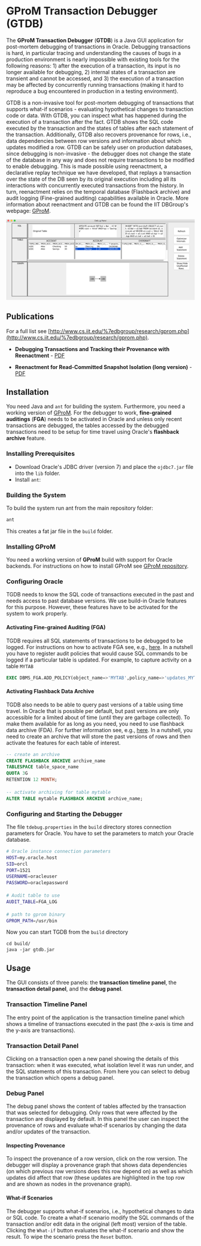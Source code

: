 # GProM Transaction Debugger (GTDB)

The **GProM Transaction Debugger** (**GTDB**) is a Java GUI application for post-mortem debugging of transactions in Oracle. Debugging transactions is hard, in particular tracing and understanding the causes of bugs in a production environment is nearly impossible with existing tools for the following reasons: 1) after the execution of a transaction, its input is no longer available for debugging, 2) internal states of a transaction are transient and cannot be accessed, and 3) the execution of a transaction may be affected by concurrently running transactions (making it hard to reproduce a bug encountered in production in a testing environment).

GTDB is a non-invasive tool for post-mortem debugging of transactions that supports what-if scenarios  - evaluating hypothetical changes to transaction code or data. With GTDB, you can inspect what has happened during the execution of a transaction after the fact. GTDB shows the SQL code executed by the transaction and the states of tables after each statement of the transaction. Additionally, GTDB also recovers provenance for rows, i.e., data dependencies between row versions and information about which updates modified a row. GTDB can be safely user on production databases, since debugging is non-invasive - the debugger does not change the state of the database in any way and does not require transactions to be modified to enable debugging. This is made possible using reenactment, a declarative replay technique we have developed, that replays a transaction over the state of the DB seen by its original execution including all its interactions with concurrently executed transactions from the history. In turn, reenactment relies on the temporal database (Flashback archive) and audit logging (Fine-grained auditing) capabilities available in Oracle. More information about reenactment and GTDB can be found the IIT DBGroup's webpage: [GProM](http://www.cs.iit.edu/%7edbgroup/research/gprom.php).

![debug panel](https://github.com/IITDBGroup/GProMTransactionDebugger/blob/master/doc/images/debugpanel.png)

## Publications

For a full list see [http://www.cs.iit.edu/%7edbgroup/research/gprom.php](http://www.cs.iit.edu/%7edbgroup/research/gprom.php).

* **Debugging Transactions and Tracking their Provenance with Reenactment** - [PDF](http://cs.iit.edu/%7edbgroup/pdfpubls/XG17.pdf)

* **Reenactment for Read-Committed Snapshot Isolation (long version)** - [PDF](http://cs.iit.edu/%7Edbgroup/pdfpubls/AG16a.pdf)

## Installation

You need Java and `ant` for building the system. Furthermore, you need a working version of [GProM](https://github.com/IITDBGroup/GProM). 
For the debugger to work, **fine-grained auditings** (**FGA**) needs to be activated in Oracle and unless only recent transactions are debugged, the tables accessed by the debugged transactions need to be setup for time travel using Oracle's **flashback archive** feature.

### Installing Prerequisites

* Download Oracle's JDBC driver (version 7) and place the `ojdbc7.jar` file into the `lib` folder.
* Install `ant`: 

### Building the System

To build the system run ant from the main repository folder:

~~~sh
ant
~~~

This creates a fat jar file in the `build` folder.

### Installing GProM

You need a working version of **GProM** build with support for Oracle backends. For instructions on how to install GProM see [GProM repository](https://github.com/IITDBGroup/GProM).

### Configuring Oracle

TGDB needs to know the SQL code of transactions executed in the past and needs access to past database versions. We use build-in Oracle features for this purpose. However, these features have to be activated for the system to work properly. 

#### Activating Fine-grained Auditing (FGA)

TGDB requires all SQL statements of transactions to be debugged to be logged. For instructions on how to activate FGA see, e.g., [here](http://blog.yannickjaquier.com/oracle/fine-grained-auditing-fga-hands-on.html). In a nutshell you have to register audit policies that would cause SQL commands to be logged if a particular table is updated. For example, to capture activity on a table `MYTAB`

~~~sql
EXEC DBMS_FGA.ADD_POLICY(object_name=>'MYTAB',policy_name=>'updates_MYTAB',statement_types=>'update,delete,insert');
~~~

#### Activating Flashback Data Archive

TGDB also needs to be able to query past versions of a table using time travel. In Oracle that is possible per default, but past versions are only accessible for a limited about of time (until they are garbage collected). To make them available for as long as you need, you need to use flashback data archive (FDA). For further information see, e.g., [here](http://www.oracle.com/technetwork/issue-archive/2008/08-jul/o48totalrecall-092147.html). In a nutshell, you need to create an archive that will store the past versions of rows and then activate the features for each table of interest.

~~~sql
-- create an archive
CREATE FLASHBACK ARCHIVE archive_name
TABLESPACE table_space_name 
QUOTA 3G
RETENTION 12 MONTH;

-- activate archiving for table mytable
ALTER TABLE mytable FLASHBACK ARCHIVE archive_name;
~~~



### Configuring and Starting the Debugger

The file `tdebug.properties` in the `build` directory stores connection parameters for Oracle. You have to set the parameters to match your Oracle database.

~~~sh
# Oracle instance connection parameters
HOST=my.oracle.host
SID=orcl
PORT=1521
USERNAME=oracleuser
PASSWORD=oraclepassword

# Audit table to use
AUDIT_TABLE=FGA_LOG

# path to gprom binary
GPROM_PATH=/usr/bin
~~~

Now you can start TGDB from the `build` directory

~~~
cd build/
java -jar gtdb.jar
~~~

## Usage

The GUI consists of three panels: the **transaction timeline panel**, the **transaction detail panel**, and the **debug panel**.

### Transaction Timeline Panel

The entry point of the application is the transaction timeline panel which shows a timeline of transactions executed in the past (the x-axis is time and the y-axis are transactions). 

### Transaction Detail Panel

Clicking on a transaction open a new panel showing the details of this transaction: when it was executed, what isolation level it was run under, and the SQL statements of this transaction. From here you can select to debug the transaction which opens a debug panel.

### Debug Panel

The debug panel shows the content of tables affected by the transaction that was selected for debugging. Only rows that were affected by the transaction are displayed by default. In this panel the user can inspect the provenance of rows and evaluate what-if scenarios by changing the data and/or updates of the transaction.

#### Inspecting Provenance

To inspect the provenance of a row version, click on the row version. The debugger will display a provenance graph that shows data dependencies (on which previous row versions does this row depend on) as well as which updates did affect that row (these updates are highlighted in the top row and are shown as nodes in the provenance graph).

#### What-if Scenarios

The debugger supports what-if scenarios, i.e., hypothetical changes to data or SQL code. To create a what-if scenario modify the SQL commands of the transaction and/or edit data in the original (left most) version of the table. Clicking the `What-if` button evaluates the what-if scenario and show the result. To wipe the scenario press the `Reset` button.


